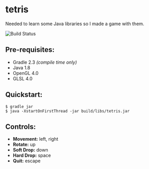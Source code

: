 # tetris
Needed to learn some Java libraries so I made a game with them.

![Build Status](https://travis-ci.org/Exide/tetris.svg?branch=master)

## Pre-requisites:

- Gradle 2.3 _(compile time only)_
- Java 1.8
- OpenGL 4.0
- GLSL 4.0

## Quickstart:

```shell
$ gradle jar
$ java -XstartOnFirstThread -jar build/libs/tetris.jar
```

## Controls:
- **Movement:** left, right
- **Rotate:** up
- **Soft Drop:** down
- **Hard Drop:** space
- **Quit:** escape

